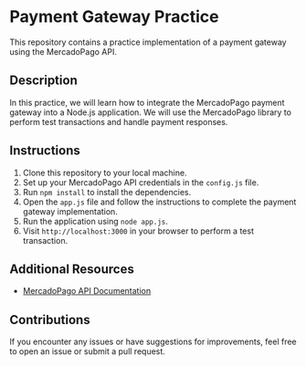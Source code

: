 # Payment Gateway Practice

This repository contains a practice implementation of a payment gateway using the MercadoPago API.

## Description

In this practice, we will learn how to integrate the MercadoPago payment gateway into a Node.js application. We will use the MercadoPago library to perform test transactions and handle payment responses.

## Instructions

1. Clone this repository to your local machine.
2. Set up your MercadoPago API credentials in the `config.js` file.
3. Run `npm install` to install the dependencies.
4. Open the `app.js` file and follow the instructions to complete the payment gateway implementation.
5. Run the application using `node app.js`.
6. Visit `http://localhost:3000` in your browser to perform a test transaction.

## Additional Resources

- [MercadoPago API Documentation](https://www.mercadopago.com.ar/developers/en/guides)

## Contributions

If you encounter any issues or have suggestions for improvements, feel free to open an issue or submit a pull request.
